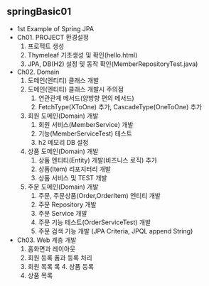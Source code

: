 ## springBasic01
  + 1st Example of Spring JPA
  + Ch01. PROJECT 환경설정
    1. 프로젝트 생성
    2. Thymeleaf 기초생성 및 확인(hello.html)
    3. JPA, DB(H2) 설정 및 동작 확인(MemberRepositoryTest.java)    
  + Ch02. Domain
    1. 도메인(엔티티) 클래스 개발
    2. 도메인(엔티티) 클래스 개발시 주의점
       1. 연관관계 메서드(양방향 편의 메서드)
       2. FetchType(XToOne) 추가, CascadeType(OneToOne) 추가
    3. 회원 도메인(Domain) 개발
       1. 회원 서비스(MemberService) 개발
       2. 기능(MemberServiceTest) 테스트
       3. h2 메모리 DB 설정
    4. 상품 도메인(Domain) 개발
       1. 상품 엔티티(Entity) 개발(비즈니스 로직) 추가 
       2. 상품(Item) 리포지터리 개발
       3. 상품 서비스 및 TEST 개발
    5. 주문 도메인(Domain) 개발
       1. 주문, 주문상품(Order,OrderItem) 엔티티 개발
       2. 주문 Repository 개발
       3. 주문 Service 개발
       4. 주문 기능 테스트(OrderServiceTest) 개발
       5. 주문 검색 기능 개발 (JPA Criteria, JPQL append String)
  + Ch03. Web 계층 개발
       1. 홈화면과 레이아웃
       2. 회원 등록 폼과 등록 처리
       3. 회원 목록
록       4. 상품 등록
       5. 상품 목록
